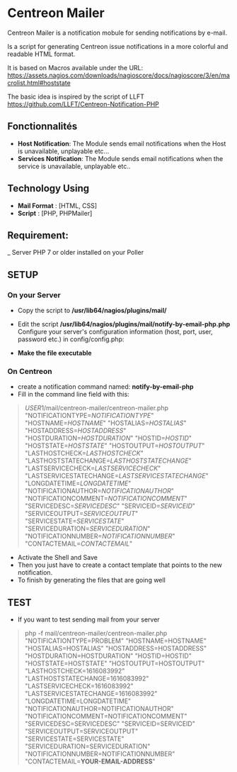 # Centreon MailerCentreon Mailer is a notification mobule for sending notifications by e-mail.Is a script for generating Centreon issue notifications in a more colorful and readable HTML format.It is based on Macros available under the URL: https://assets.nagios.com/downloads/nagioscore/docs/nagioscore/3/en/macrolist.html#hoststateThe basic idea is inspired by the script of LLFT https://github.com/LLFT/Centreon-Notification-PHP## Fonctionnalités- **Host Notification**: The Module sends email notifications when the Host is unavailable, unplayable etc...- **Services Notification**: The Module sends email notifications when the service is unavailable, unplayable etc..## Technology Using- **Mail Format** : [HTML, CSS]- **Script** : [PHP, PHPMailer]## Requirement:_ Server PHP 7 or older installed on your Poller## SETUP### On your Server  * Copy the script to __/usr/lib64/nagios/plugins/mail/__* Edit the script __/usr/lib64/nagios/plugins/mail/notify-by-email-php.php__ Configure your server's configuration information (host, port, user, password etc.) in config/config.php:       * __Make the file executable__### On Centreon  * create a notification command named: __notify-by-email-php__* Fill in the command line field with this: > $USER1$/mail/centreon-mailer/centreon-mailer.php "NOTIFICATIONTYPE=$NOTIFICATIONTYPE$" "HOSTNAME=$HOSTNAME$" "HOSTALIAS=$HOSTALIAS$" "HOSTADDRESS=$HOSTADDRESS$" "HOSTDURATION=$HOSTDURATION$" "HOSTID=$HOSTID$" "HOSTSTATE=$HOSTSTATE$" "HOSTOUTPUT=$HOSTOUTPUT$" "LASTHOSTCHECK=$LASTHOSTCHECK$" "LASTHOSTSTATECHANGE=$LASTHOSTSTATECHANGE$" "LASTSERVICECHECK=$LASTSERVICECHECK$" "LASTSERVICESTATECHANGE=$LASTSERVICESTATECHANGE$" "LONGDATETIME=$LONGDATETIME$" "NOTIFICATIONAUTHOR=$NOTIFICATIONAUTHOR$" "NOTIFICATIONCOMMENT=$NOTIFICATIONCOMMENT$" "SERVICEDESC=$SERVICEDESC$" "SERVICEID=$SERVICEID$" "SERVICEOUTPUT=$SERVICEOUTPUT$" "SERVICESTATE=$SERVICESTATE$" "SERVICEDURATION=$SERVICEDURATION$" "NOTIFICATIONNUMBER=$NOTIFICATIONNUMBER$" "CONTACTEMAIL=$CONTACTEMAIL$"* Activate the Shell and Save* Then you just have to create a contact template that points to the new notification.* To finish by generating the files that are going well## TEST* If you want to test sending mail from your server>  php -f mail/centreon-mailer/centreon-mailer.php "NOTIFICATIONTYPE=PROBLEM" "HOSTNAME=HOSTNAME" "HOSTALIAS=HOSTALIAS" "HOSTADDRESS=HOSTADDRESS" "HOSTDURATION=HOSTDURATION" "HOSTID=HOSTID" "HOSTSTATE=HOSTSTATE" "HOSTOUTPUT=HOSTOUTPUT" "LASTHOSTCHECK=1616083992" "LASTHOSTSTATECHANGE=1616083992" "LASTSERVICECHECK=1616083992" "LASTSERVICESTATECHANGE=1616083992" "LONGDATETIME=LONGDATETIME" "NOTIFICATIONAUTHOR=NOTIFICATIONAUTHOR" "NOTIFICATIONCOMMENT=NOTIFICATIONCOMMENT" "SERVICEDESC=SERVICEDESC" "SERVICEID=SERVICEID" "SERVICEOUTPUT=SERVICEOUTPUT" "SERVICESTATE=SERVICESTATE" "SERVICEDURATION=SERVICEDURATION" "NOTIFICATIONNUMBER=NOTIFICATIONNUMBER" "CONTACTEMAIL=__YOUR-EMAIL-ADDRESS__"